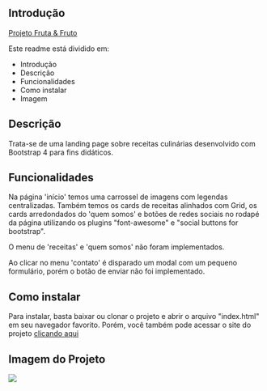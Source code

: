 ## Introdução

[Projeto Fruta & Fruto](https://fruta-fruto.vercel.app/)

Este readme está dividido em:

- Introdução
- Descrição
- Funcionalidades
- Como instalar
- Imagem

## Descrição

Trata-se de uma landing page sobre receitas culinárias desenvolvido com Bootstrap 4 para fins didáticos.

## Funcionalidades

Na página 'início' temos uma carrossel de imagens com legendas centralizadas. Também temos os cards de receitas alinhados com Grid, os cards arredondados do 'quem somos' e botões de redes sociais no rodapé da página utilizando os plugins "font-awesome" e "social buttons for bootstrap".

O menu de 'receitas' e 'quem somos' não foram implementados.

Ao clicar no menu 'contato' é disparado um modal com um pequeno formulário, porém o botão de enviar não foi implementado.

## Como instalar

Para instalar, basta baixar ou clonar o projeto e abrir o arquivo "index.html" em seu navegador favorito.
Porém, você também pode acessar o site do projeto [clicando aqui](https://fruta-fruto.vercel.app/)

## Imagem do Projeto
![](_imagens/modelo2.png)
